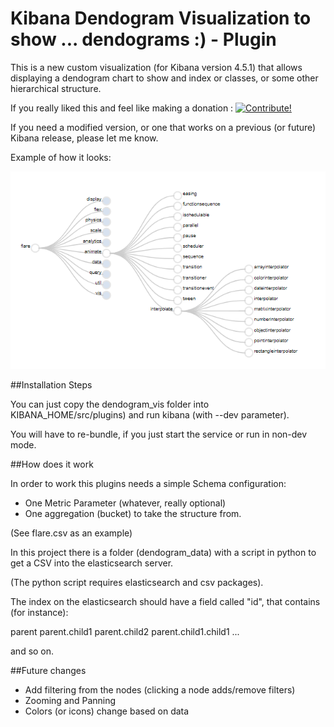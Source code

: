 # Kibana Dendogram Visualization to show ... dendograms :) - Plugin

This is a new custom visualization (for Kibana version 4.5.1) that allows
displaying a dendogram chart to show and index or classes, or some other hierarchical
structure.

If you really liked this and feel like making a donation : <a href="https://www.paypal.com/cgi-bin/webscr?cmd=_donations&business=juan.carniglia@gmail.com&lc=AR&item_name=JuanCarniglia&item_number=1009&currency_code=USD&bn=PP-DonationsBF:btn_donate_LG.gif:NonHosted">
<img src="https://www.paypalobjects.com/en_US/i/btn/btn_donate_LG.gif" border="0" alt="Contribute!" />
</a>

If you need a modified version, or one that works on a previous (or future) Kibana release,
please let me know.

Example of how it looks:

![Screenshot](screenshot_dendogram.PNG)

##Installation Steps

You can just copy the dendogram_vis folder into KIBANA_HOME/src/plugins)
and run kibana (with --dev parameter).

You will have to re-bundle, if you just start the service or run in non-dev mode.

##How does it work

In order to work this plugins needs a simple Schema configuration:

- One Metric Parameter (whatever, really optional)
- One aggregation (bucket) to take the structure from.

(See flare.csv as an example)

In this project there is a folder (dendogram_data) with a script in python to get a CSV
into the elasticsearch server.

(The python script requires elasticsearch and csv packages).

The index on the elasticsearch should have a field called "id", that contains (for instance):

parent
parent.child1
parent.child2
parent.child1.child1
...

and so on.

##Future changes

- Add filtering from the nodes (clicking a node adds/remove filters)
- Zooming and Panning
- Colors (or icons) change based on data
